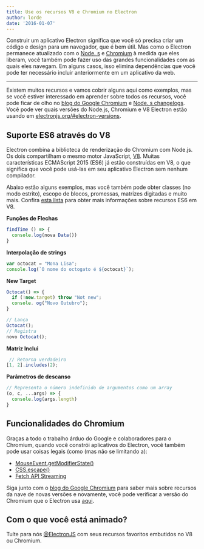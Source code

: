 ```yaml
---
title: Use os recursos V8 e Chromium no Electron
author: lorde
date: '2016-01-07'
---
```


Construir um aplicativo Electron significa que você só precisa criar um código e design para um navegador, que é bem útil. Mas como o Electron permanece atualizado com o [Node. s](http://nodejs.org) e [Chromium](https://www.chromium.org) à medida que eles liberam, você também pode fazer uso das grandes funcionalidades com as quais eles navegam. Em alguns casos, isso elimina dependências que você pode ter necessário incluir anteriormente em um aplicativo da web.

---

Existem muitos recursos e vamos cobrir alguns aqui como exemplos, mas se você estiver interessado em aprender sobre todos os recursos, você pode ficar de olho no [blog do Google Chromium](http://blog.chromium.org) e [Node. s changelogs](https://nodejs.org/en/download/releases). Você pode ver quais versões do Node.js, Chromium e V8 Electron estão usando em [electronjs.org/#electron-versions](https://electronjs.org/#electron-versions).

## Suporte ES6 através do V8

Electron combina a biblioteca de renderização do Chromium com Node.js. Os dois compartilham o mesmo motor JavaScript, [V8](https://developers.google.com/v8). Muitas características ECMAScript 2015 (ES6) já estão construídas em V8, o que significa que você pode usá-las em seu aplicativo Electron sem nenhum compilador.

Abaixo estão alguns exemplos, mas você também pode obter classes (no modo estrito), escopo de blocos, promessas, matrizes digitadas e muito mais. Confira [esta lista](https://nodejs.org/en/docs/es6/) para obter mais informações sobre recursos ES6 em V8.

**Funções de Flechas**

```js
findTime () => {
  console.log(nova Data())
}
```
**Interpolação de strings**

```js
var octocat = "Mona Lisa";
console.log(`O nome do octogato é ${octocat}`);
```

**New Target**

```js
Octocat() => {
  if (!new.target) throw "Not new";
  console. og("Novo Outubro");
}

// Lança
Octocat();
// Registra
novo Octocat();
```

**Matriz Inclui**

```js
 // Retorna verdadeiro
[1, 2].includes(2);
```

**Parâmetros de descanso**

```js
// Representa o número indefinido de argumentos como um array
(o, c, ...args) => {
  console.log(args.length)
}
```

## Funcionalidades do Chromium

Graças a todo o trabalho árduo do Google e colaboradores para o Chromium, quando você constrói aplicativos do Electron, você também pode usar coisas legais (como (mas não se limitando a):

- [MouseEvent.getModifierState()](https://googlechrome.github.io/samples/mouseevent-get-modifier-state/index.html)
- [CSS.escape()](https://googlechrome.github.io/samples/css-escape/index.html)
- [Fetch API Streaming](https://googlechrome.github.io/samples/fetch-api/fetch-response-stream.html)

Siga junto com o [blog do Google Chromium](http://blog.chromium.org) para saber mais sobre recursos da nave de novas versões e novamente, você pode verificar a versão do Chromium que o Electron usa [aqui](https://electronjs.org/#electron-versions).

## Com o que você está animado?

Tuíte para nós [@ElectronJS](https://twitter.com/electronjs) com seus recursos favoritos embutidos no V8 ou Chromium.

